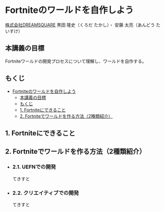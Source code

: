 # Fortniteのワールドを自作しよう

[株式会社DREAMSQUARE](https://dreamsquare.tech)  黒田 隆史（くろだ たかし）・ 安藤 太亮（あんどう たいすけ）

## 本講義の目標

Fortniteワールドの開発プロセスについて理解し、ワールドを自作する。

## もくじ

- [Fortniteのワールドを自作しよう](#fortniteのワールドを自作しよう)
  - [本講義の目標](#本講義の目標)
  - [もくじ](#もくじ)
  - [1. Fortniteにできること](#1-fortniteにできること)
  - [2. Fortniteでワールドを作る方法（2種類紹介）](#2-fortniteでワールドを作る方法2種類紹介)

## 1. Fortniteにできること

## 2. Fortniteでワールドを作る方法（2種類紹介）

- ### 2.1. UEFNでの開発

    てきすと

- ### 2.2. クリエイティブでの開発

    てきすと
